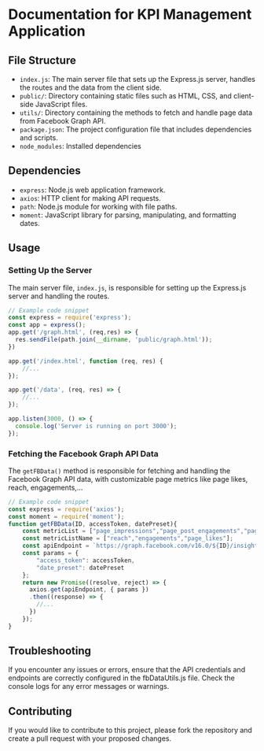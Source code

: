 # Documentation for KPI Management Application

## File Structure

- `index.js`: The main server file that sets up the Express.js server, handles the routes and the data from the client side.
- `public/`: Directory containing static files such as HTML, CSS, and client-side JavaScript files.
- `utils/`: Directory containing the methods to fetch and handle page data from Facebook Graph API.
- `package.json`: The project configuration file that includes dependencies and scripts.
- `node_modules`: Installed dependencies

## Dependencies

- `express`: Node.js web application framework.
- `axios`: HTTP client for making API requests.
- `path`: Node.js module for working with file paths.
- `moment`: JavaScript library for parsing, manipulating, and formatting dates.

## Usage

### Setting Up the Server

The main server file, `index.js`, is responsible for setting up the Express.js server and handling the routes. 

```javascript
// Example code snippet
const express = require('express');
const app = express();
app.get('/graph.html', (req,res) => {
  res.sendFile(path.join(__dirname, 'public/graph.html'));
})

app.get('/index.html', function (req, res) {
    //...
});

app.get('/data', (req, res) => {
    //...
});

app.listen(3000, () => {
  console.log('Server is running on port 3000');
});
```

### Fetching the Facebook Graph API Data
The `getFBData()` method is responsible for fetching and handling the Facebook Graph API data, with customizable page metrics like page likes, reach, engagements,...

```javascript
// Example code snippet
const express = require('axios');
const moment = require('moment');
function getFBData(ID, accessToken, datePreset){
    const metricList = ["page_impressions","page_post_engagements","page_fan_adds"];
    const metricListName = ["reach","engagements","page_likes"];
    const apiEndpoint = `https://graph.facebook.com/v16.0/${ID}/insights?metric=${metricList.join(',')}`;
    const params = {
        "access_token": accessToken,
        "date_preset": datePreset
    };
    return new Promise((resolve, reject) => {
      axios.get(apiEndpoint, { params })
      .then((response) => {
        //...
      })
    });
}
```
## Troubleshooting
If you encounter any issues or errors, ensure that the API credentials and endpoints are correctly configured in the fbDataUtils.js file.
Check the console logs for any error messages or warnings.

## Contributing
If you would like to contribute to this project, please fork the repository and create a pull request with your proposed changes.